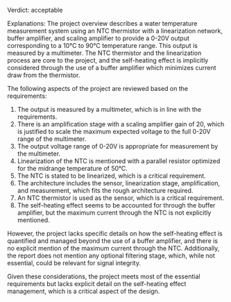 Verdict: acceptable

Explanations: 
The project overview describes a water temperature measurement system using an NTC thermistor with a linearization network, buffer amplifier, and scaling amplifier to provide a 0-20V output corresponding to a 10°C to 90°C temperature range. This output is measured by a multimeter. The NTC thermistor and the linearization process are core to the project, and the self-heating effect is implicitly considered through the use of a buffer amplifier which minimizes current draw from the thermistor.

The following aspects of the project are reviewed based on the requirements:

1. The output is measured by a multimeter, which is in line with the requirements.
2. There is an amplification stage with a scaling amplifier gain of 20, which is justified to scale the maximum expected voltage to the full 0-20V range of the multimeter.
3. The output voltage range of 0-20V is appropriate for measurement by the multimeter.
4. Linearization of the NTC is mentioned with a parallel resistor optimized for the midrange temperature of 50°C.
5. The NTC is stated to be linearized, which is a critical requirement.
6. The architecture includes the sensor, linearization stage, amplification, and measurement, which fits the rough architecture required.
7. An NTC thermistor is used as the sensor, which is a critical requirement.
8. The self-heating effect seems to be accounted for through the buffer amplifier, but the maximum current through the NTC is not explicitly mentioned.

However, the project lacks specific details on how the self-heating effect is quantified and managed beyond the use of a buffer amplifier, and there is no explicit mention of the maximum current through the NTC. Additionally, the report does not mention any optional filtering stage, which, while not essential, could be relevant for signal integrity.

Given these considerations, the project meets most of the essential requirements but lacks explicit detail on the self-heating effect management, which is a critical aspect of the design.